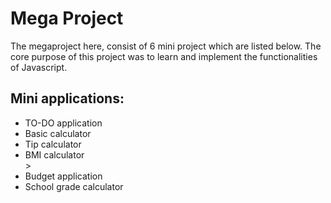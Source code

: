 <h1>Mega Project</h1>

<p>The megaproject here, consist of 6 mini project which are listed below. The core purpose of this project was to learn and implement the functionalities of Javascript.</p>

<h2>Mini applications:</h2>
<ul>
  <li>TO-DO application</li>
  <li>Basic calculator</li>
  <li>Tip calculator </li>
  <li>BMI calculator</li>>
  <li>Budget application</li>
  <li>School grade calculator</li>
</ul>


